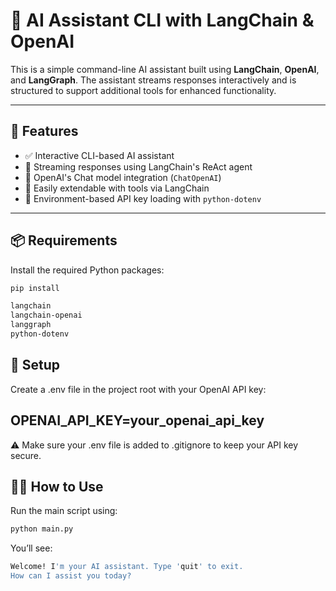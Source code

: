 # 🧠 AI Assistant CLI with LangChain & OpenAI

This is a simple command-line AI assistant built using **LangChain**, **OpenAI**, and **LangGraph**. The assistant streams responses interactively and is structured to support additional tools for enhanced functionality.

---

## 🚀 Features

- ✅ Interactive CLI-based AI assistant  
- 🔁 Streaming responses using LangChain's ReAct agent  
- 🧠 OpenAI's Chat model integration (`ChatOpenAI`)  
- 🔧 Easily extendable with tools via LangChain  
- 🌱 Environment-based API key loading with `python-dotenv`

---

## 📦 Requirements

Install the required Python packages:

```bash
pip install

langchain
langchain-openai
langgraph
python-dotenv
```

## 🔐 Setup
Create a .env file in the project root with your OpenAI API key:


## OPENAI_API_KEY=your_openai_api_key
⚠️ Make sure your .env file is added to .gitignore to keep your API key secure.

## 🧑‍💻 How to Use
Run the main script using:

```bash
python main.py
```
You’ll see:
```bash
Welcome! I'm your AI assistant. Type 'quit' to exit.
How can I assist you today?
```
